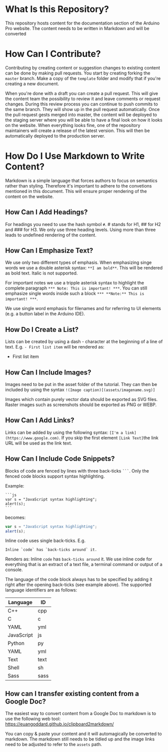 # What Is this Repository?

This repository hosts content for the documentation section of the Arduino Pro website. The content needs to be written in Markdown and will be converted 

# How Can I Contribute?

Contributing by creating content or suggestion changes to existing content can be done by making pull requests. You start by creating forking the `master` branch. Make a copy of the `template` folder and modify that if you're creating a new document.

When you're done with a draft you can create a pull request. This will give the content team the possibility to review it and leave comments or request changes. During this review process you can continue to push commits to the same branch. They will show up in the pull request automatically. Once the pull request gests merged into master, the content will be deployed to the staging server where you will be able to have a final look on how it looks on the website. When everything looks fine, one of the repository maintainers will create a release of the latest version. This will then be automatically deployed to the production server.



# How Do I Use Markdown to Write Content?

Markdown is a simple language that forces authors to focus on semantics rather than styling. Therefore it's important to adhere to the convetions mentioned in this document. This will ensure proper rendering of the content on the website.

## How Can I Add Headings?

For headings you need to use the hash symbol `#`. # stands for H1, ## for H2 and ### for H3. We only use three heading levels. Using more than three leads to undefined rendering of the content.

## How Can I Emphasize Text?

We use only two different types of emphasis. When emphasizing singe words we use a double asterisk syntax: `**I am bold**`. This will be rendered as bold text. Italic is not supported.

For important notes we use a tripple asterisk syntax to highlight the complete paragraph `*** Note: This is important! ***`. You can still emphasize single words inside such a block `*** **Note:** This is important! ***`.

We use single word emphasis for filenames and for referring to UI elements (e.g. a button label in the Arduino IDE).

## How Do I Create a List?

Lists can be created by using a dash - character at the beginning of a line of text. E.g. `- First list item` will be rendered as:

- First list item

## How Can I Include Images?

Images need to be put in the asset folder of the tutorial. They can then be included by using the syntax `!(Image caption)[(assets/imagename.svg)]`

Images which contain purely vector data should be exported as SVG files. Raster images such as screenshots should be exported as PNG or WEBP.

## How Can I Add Links?

Links can be added by using the following syntax: `[I'm a link](https://www.google.com)`. If you skip the first element `[Link Text]`the link URL will be used as the link text.

## How Can I Include Code Snippets?
Blocks of code are fenced by lines with three back-ticks <code>```</code>. Only the fenced code blocks support syntax highlighting. 

Example:

    ```js
    var s = "JavaScript syntax highlighting";
    alert(s);
    ```

becomes:

```javascript
var s = "JavaScript syntax highlighting";
alert(s);
```

Inline code uses single back-ticks. E.g.

```no-highlight
Inline `code` has `back-ticks around` it.
```
Renders as: Inline `code` has `back-ticks around` it. We use inline code for everything that is an extract of a text file, a terminal command or output of a console.

The language of the code block always has to be specified by adding it right after the opening back-ticks (see example above). The supported language identifiers are as follows:


| Language   | ID       |
| ---------- | -------- |
| C++        | cpp      |
| C          | c        |
| YAML       | yml      |
| JavaScript | js       |
| Python     | py       |
| YAML       | yml      |
| Text       | text     |
| Shell      | sh       |
| Sass       | sass     |

## How can I transfer existing content from a Google Doc?

The easiest way to convert content from a Google Doc to markdown is to use the following web tool: https://euangoddard.github.io/clipboard2markdown/

You can copy & paste your content and it will automagically be converted to markdown. The markdown still needs to be tidied up and the image links need to be adjusted to refer to the `assets` path.